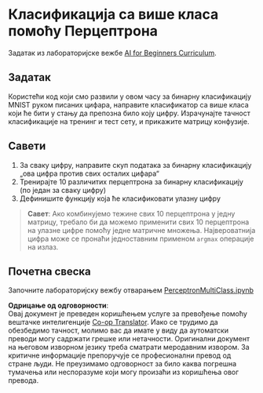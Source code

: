 <!--
CO_OP_TRANSLATOR_METADATA:
{
  "original_hash": "7336583e4630220c835335da640016db",
  "translation_date": "2025-08-26T00:01:05+00:00",
  "source_file": "lessons/3-NeuralNetworks/03-Perceptron/lab/README.md",
  "language_code": "sr"
}
-->
# Класификација са више класа помоћу Перцептрона

Задатак из лабораторијске вежбе [AI for Beginners Curriculum](https://github.com/microsoft/ai-for-beginners).

## Задатак

Користећи код који смо развили у овом часу за бинарну класификацију MNIST руком писаних цифара, направите класификатор са више класа који ће бити у стању да препозна било коју цифру. Израчунајте тачност класификације на тренинг и тест сету, и прикажите матрицу конфузије.

## Савети

1. За сваку цифру, направите скуп података за бинарну класификацију „ова цифра против свих осталих цифара“
1. Тренирајте 10 различитих перцептрона за бинарну класификацију (по један за сваку цифру)
1. Дефинишите функцију која ће класификовати улазну цифру

> **Савет**: Ако комбинујемо тежине свих 10 перцептрона у једну матрицу, требало би да можемо применити свих 10 перцептрона на улазне цифре помоћу једне матричне множења. Највероватнија цифра може се пронаћи једноставним применом `argmax` операције на излаз.

## Почетна свеска

Започните лабораторијску вежбу отварањем [PerceptronMultiClass.ipynb](../../../../../../lessons/3-NeuralNetworks/03-Perceptron/lab/PerceptronMultiClass.ipynb)

**Одрицање од одговорности**:  
Овај документ је преведен коришћењем услуге за превођење помоћу вештачке интелигенције [Co-op Translator](https://github.com/Azure/co-op-translator). Иако се трудимо да обезбедимо тачност, молимо вас да имате у виду да аутоматски преводи могу садржати грешке или нетачности. Оригинални документ на његовом изворном језику треба сматрати меродавним извором. За критичне информације препоручује се професионални превод од стране људи. Не преузимамо одговорност за било каква погрешна тумачења или неспоразуме који могу произаћи из коришћења овог превода.